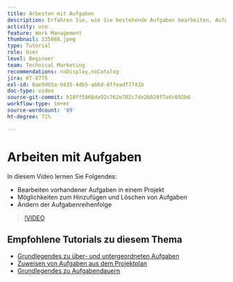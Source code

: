 ```yaml
---
title: Arbeiten mit Aufgaben
description: Erfahren Sie, wie Sie bestehende Aufgaben bearbeiten, Aufgaben hinzufügen und löschen und die Aufgabenreihenfolge für ein Projekt in Workfront ändern.
activity: use
feature: Work Management
thumbnail: 335088.jpeg
type: Tutorial
role: User
level: Beginner
team: Technical Marketing
recommendations: noDisplay,noCatalog
jira: KT-8775
exl-id: 8ae9d05a-0435-4db5-a66d-8ffeadf7741b
doc-type: video
source-git-commit: b18ff5966da92c762e702c7de2b020f7a6c692b6
workflow-type: tm+mt
source-wordcount: '69'
ht-degree: 71%

---
```


# Arbeiten mit Aufgaben

In diesem Video lernen Sie Folgendes:

* Bearbeiten vorhandener Aufgaben in einem Projekt
* Möglichkeiten zum Hinzufügen und Löschen von Aufgaben
* Ändern der Aufgabenreihenfolge

>[!VIDEO](https://video.tv.adobe.com/v/335088/?quality=12&learn=on)

## Empfohlene Tutorials zu diesem Thema

* [Grundlegendes zu über- und untergeordneten Aufgaben](/help/manage-work/tasks/understand-parent-child-tasks.md)
* [Zuweisen von Aufgaben aus dem Projektplan](/help/manage-work/tasks/assign-tasks-from-the-project-plan.md)
* [Grundlegendes zu Aufgabendauern](/help/manage-work/tasks/understand-task-durations.md)
